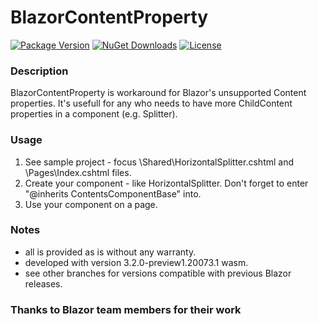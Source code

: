 # BlazorContentProperty

[![Package Version](https://img.shields.io/nuget/v/BlazorContentProperty.svg)](https://www.nuget.org/packages/BlazorContentProperty)
[![NuGet Downloads](https://img.shields.io/nuget/dt/BlazorContentProperty.svg)](https://www.nuget.org/packages/BlazorContentProperty)
[![License](https://img.shields.io/github/license/MarekPokornyOva/BlazorContentProperty.svg)](https://github.com/MarekPokornyOva/BlazorContentProperty/blob/master/LICENSE)

### Description
BlazorContentProperty is workaround for Blazor's unsupported Content properties.
It's usefull for any who needs to have more ChildContent properties in a component (e.g. Splitter).

### Usage
1) See sample project - focus \Shared\HorizontalSplitter.cshtml and \Pages\Index.cshtml files.
2) Create your component - like HorizontalSplitter. Don't forget to enter "@inherits ContentsComponentBase" into.
3) Use your component on a page.

### Notes
- all is provided as is without any warranty.
- developed with version 3.2.0-preview1.20073.1 wasm.
- see other branches for versions compatible with previous Blazor releases.

### Thanks to Blazor team members for their work